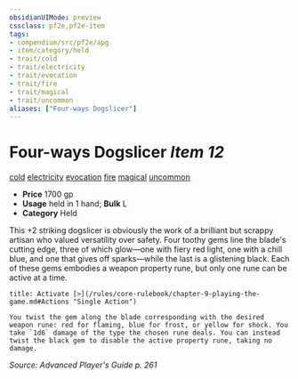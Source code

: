 ```yaml
---
obsidianUIMode: preview
cssclass: pf2e,pf2e-item
tags:
- compendium/src/pf2e/apg
- item/category/held
- trait/cold
- trait/electricity
- trait/evocation
- trait/fire
- trait/magical
- trait/uncommon
aliases: ["Four-ways Dogslicer"]
---
```

# Four-ways Dogslicer *Item 12*  
[cold](/rules/traits/cold.md)  [electricity](/rules/traits/electricity.md)  [evocation](/rules/traits/evocation.md)  [fire](/rules/traits/fire.md)  [magical](/rules/traits/magical.md)  [uncommon](/rules/traits/uncommon.md)  

- **Price** 1700 gp
- **Usage** held in 1 hand; **Bulk** L
- **Category** Held

This +2 striking dogslicer is obviously the work of a brilliant but scrappy artisan who valued versatility over safety. Four toothy gems line the blade's cutting edge, three of which glow—one with fiery red light, one with a chill blue, and one that gives off sparks—while the last is a glistening black. Each of these gems embodies a weapon property rune, but only one rune can be active at a time.

```ad-embed-ability
title: Activate [>](/rules/core-rulebook/chapter-9-playing-the-game.md#Actions "Single Action")

You twist the gem along the blade corresponding with the desired weapon rune: red for flaming, blue for frost, or yellow for shock. You take `1d6` damage of the type the chosen rune deals. You can instead twist the black gem to disable the active property rune, taking no damage.
```

*Source: Advanced Player's Guide p. 261*